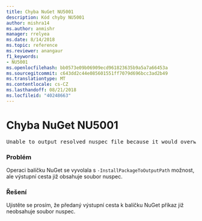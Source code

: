 ```yaml
---
title: Chyba NuGet NU5001
description: Kód chyby NU5001
author: mishra14
ms.author: anmishr
manager: rrelyea
ms.date: 8/14/2018
ms.topic: reference
ms.reviewer: anangaur
f1_keywords:
- NU5001
ms.openlocfilehash: bb0573e09b06909ecd961823635b9a5a7a66453a
ms.sourcegitcommit: c643dd2c44e085601551ff7079d696bcc3ad2b49
ms.translationtype: MT
ms.contentlocale: cs-CZ
ms.lasthandoff: 08/21/2018
ms.locfileid: "40248663"
---
```

# <a name="nuget-error-nu5001"></a>Chyba NuGet NU5001
<pre>Unable to output resolved nuspec file because it would overwrite the original at 'F:\project\project.nuspec'.</pre>

### <a name="issue"></a>Problém

Operaci balíčku NuGet se vyvolala s `-InstallPackageToOutputPath` možnost, ale výstupní cesta již obsahuje soubor nuspec.


### <a name="solution"></a>Řešení

Ujistěte se prosím, že předaný výstupní cesta k balíčku NuGet příkaz již neobsahuje soubor nuspec.


